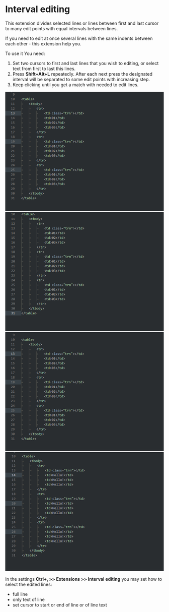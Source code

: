 # Interval editing

This extension divides selected lines or lines between first and last cursor to many edit points with equal intervals between lines.

If you need to edit at once several lines with the same indents between each other - this extension help you.

To use it You need:
1. Set two cursors to first and last lines that you wish to editing, or select text from first to last this lines.
2. Press **Shift+Alt+L** repeatedly.
After each next press the designated interval will be separated to some edit points with increasing step.
3. Keep clicking until you get a match with needed to edit lines.

![Demo](IMG/interval-editing-01.gif)
![Demo](IMG/interval-editing-04.gif)
![Demo](IMG/interval-editing-02.gif)
![Demo](IMG/interval-editing-03.gif)

In the settings **Ctrl+, >> Extensions >> Interval editing** you may set how to select the edited lines:
- full line
- only text of line
- set cursor to start or end of line or of line text